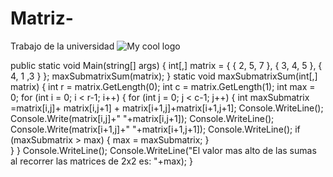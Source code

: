# Matriz-
Trabajo de la universidad
<img src="/docs/2x2.jpg" alt="My cool logo"/>

public static void Main(string[] args)
    {
        int[,] matrix = { { 2, 5, 7 },
                          { 3, 4, 5 },
                          { 4, 1 ,3 } };
        maxSubmatrixSum(matrix);
     }
     static void maxSubmatrixSum(int[,] matrix)
     {
         int r = matrix.GetLength(0);
         int c = matrix.GetLength(1);
         int max = 0;
         for (int i = 0; i < r-1; i++)
        {
             for (int j = 0; j < c-1; j++)
             {
                  int maxSubmatrix =matrix[i,j]+  matrix[i,j+1] + matrix[i+1,j]+matrix[i+1,j+1];
                  Console.WriteLine();
                  Console.Write(matrix[i,j]+" "+matrix[i,j+1]);
                  Console.WriteLine();
                  Console.Write(matrix[i+1,j]+" "+matrix[i+1,j+1]);
                  Console.WriteLine();
                if (maxSubmatrix > max)
                {
                   max = maxSubmatrix;
                }                
              }
         }
          Console.WriteLine();
        Console.WriteLine("El valor mas alto de las sumas al recorrer las matrices de 2x2 es: "+max);
    }









